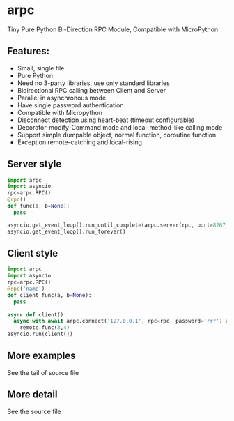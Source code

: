 # arpc
Tiny Pure Python Bi-Direction RPC Module, Compatible with MicroPython

## Features:

* Small, single file
* Pure Python
* Need no 3-party libraries, use only standard libraries
* Bidirectional RPC calling between Client and Server
* Parallel in asynchronous mode
* Have single password authentication
* Compatible with Micropython
* Disconnect detection using heart-beat (timeout configurable)
* Decorator-modify-Command mode and local-method-like calling mode
* Support simple dumpable object, normal function, coroutine function
* Exception remote-catching and local-rising

## Server style
```python
import arpc
import asyncio
rpc=arpc.RPC()
@rpc()
def func(a, b=None):
  pass

asyncio.get_event_loop().run_until_complete(arpc.server(rpc, port=8267, password=None, hbeat=30))
asyncio.get_event_loop().run_forever()
```
## Client style
```python
import arpc
import asyncio
rpc=arpc.RPC()
@rpc('name')
def client_func(a, b=None):
  pass
  
async def client():
  async with await arpc.connect('127.0.0.1', rpc=rpc, password='rrr') as remote:
    remote.func(3,4)
asyncio.run(client())
```
  
## More examples  

See the tail of source file

## More detail

See the source file


